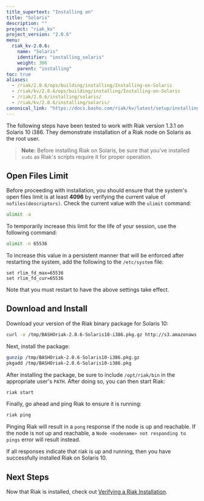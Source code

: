 ```yaml
---
title_supertext: "Installing on"
title: "Solaris"
description: ""
project: "riak_kv"
project_version: "2.0.6"
menu:
  riak_kv-2.0.6:
    name: "Solaris"
    identifier: "installing_solaris"
    weight: 306
    parent: "installing"
toc: true
aliases:
  - /riak/2.0.6/ops/building/installing/Installing-on-Solaris
  - /riak/kv/2.0.6/ops/building/installing/Installing-on-Solaris
  - /riak/2.0.6/installing/solaris/
  - /riak/kv/2.0.6/installing/solaris/
canonical_link: "https://docs.basho.com/riak/kv/latest/setup/installing/solaris"
---
```




[install verify]: /riak/kv/2.0.6/setup/installing/verify

The following steps have been tested to work with Riak version 1.3.1 on Solaris 10 i386. They demonstrate installation of a Riak node on Solaris as the root user.

> **Note:** Before installing Riak on Solaris, be sure that you've installed `sudo` as Riak's scripts require it for proper operation.

## Open Files Limit

Before proceeding with installation, you should ensure that the system's open files limit is at least **4096** by verifying the current value of `nofiles(descriptors)`. Check the current value with the `ulimit` command:

```bash
ulimit -a
```

To temporarily increase this limit for the life of your session, use the following command:

```bash
ulimit -n 65536
```

To increase this value in a persistent manner that will be enforced after restarting the system, add the following to the `/etc/system` file:

```
set rlim_fd_max=65536
set rlim_fd_cur=65536
```

Note that you must restart to have the above settings take effect.

## Download and Install

Download your version of the Riak binary package for Solaris 10:

```bash
curl -o /tmp/BASHOriak-2.0.6-Solaris10-i386.pkg.gz http://s3.amazonaws.com/downloads.basho.com/riak/2.0/2.0.6/solaris/10/BASHOriak-2.0.6-Solaris10-x86_64.pkg.gz
```

Next, install the package:

```bash
gunzip /tmp/BASHOriak-2.0.6-Solaris10-i386.pkg.gz
pkgadd /tmp/BASHOriak-2.0.6-Solaris10-i386.pkg
```

After installing the package, be sure to include `/opt/riak/bin` in the
appropriate user's `PATH`. After doing so, you can then start Riak:

```bash
riak start
```

Finally, go ahead and ping Riak to ensure it is running:

```bash
riak ping
```

Pinging Riak will result in a `pong` response if the node is up and reachable. If the node is not up and reachable, a `Node <nodename> not responding to pings` error will result instead.

If all responses indicate that riak is up and running, then you have successfully installed Riak on Solaris 10.

## Next Steps

Now that Riak is installed, check out [Verifying a Riak Installation][install verify].
